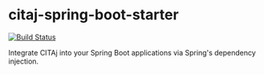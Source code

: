 # citaj-spring-boot-starter   

[![Build Status](https://travis-ci.org/timmyz/citaj-spring-boot-starter.svg?branch=master)](https://travis-ci.org/timmyz/citaj-spring-boot-starter)

Integrate CITAj into your Spring Boot applications via Spring's dependency injection.
